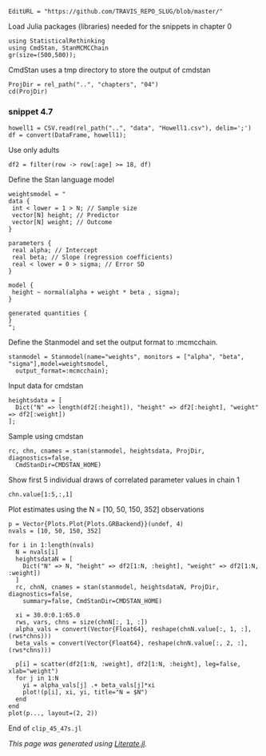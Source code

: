 ```@meta
EditURL = "https://github.com/TRAVIS_REPO_SLUG/blob/master/"
```

Load Julia packages (libraries) needed  for the snippets in chapter 0

```@example clip_45_47s
using StatisticalRethinking
using CmdStan, StanMCMCChain
gr(size=(500,500));
```

CmdStan uses a tmp directory to store the output of cmdstan

```@example clip_45_47s
ProjDir = rel_path("..", "chapters", "04")
cd(ProjDir)
```

### snippet 4.7

```@example clip_45_47s
howell1 = CSV.read(rel_path("..", "data", "Howell1.csv"), delim=';')
df = convert(DataFrame, howell1);
```

Use only adults

```@example clip_45_47s
df2 = filter(row -> row[:age] >= 18, df)
```

Define the Stan language model

```@example clip_45_47s
weightsmodel = "
data {
 int < lower = 1 > N; // Sample size
 vector[N] height; // Predictor
 vector[N] weight; // Outcome
}

parameters {
 real alpha; // Intercept
 real beta; // Slope (regression coefficients)
 real < lower = 0 > sigma; // Error SD
}

model {
 height ~ normal(alpha + weight * beta , sigma);
}

generated quantities {
}
";
```

Define the Stanmodel and set the output format to :mcmcchain.

```@example clip_45_47s; continued = true
stanmodel = Stanmodel(name="weights", monitors = ["alpha", "beta", "sigma"],model=weightsmodel,
  output_format=:mcmcchain);
```

Input data for cmdstan

```@example clip_45_47s
heightsdata = [
  Dict("N" => length(df2[:height]), "height" => df2[:height], "weight" => df2[:weight])
];
```

Sample using cmdstan

```@example clip_45_47s; continued = true
rc, chn, cnames = stan(stanmodel, heightsdata, ProjDir, diagnostics=false,
  CmdStanDir=CMDSTAN_HOME)
```

Show first 5 individual draws of correlated parameter values in chain 1

```@example clip_45_47s
chn.value[1:5,:,1]
```

Plot estimates using the N = [10, 50, 150, 352] observations

```@example clip_45_47s
p = Vector{Plots.Plot{Plots.GRBackend}}(undef, 4)
nvals = [10, 50, 150, 352]

for i in 1:length(nvals)
  N = nvals[i]
  heightsdataN = [
    Dict("N" => N, "height" => df2[1:N, :height], "weight" => df2[1:N, :weight])
  ]
  rc, chnN, cnames = stan(stanmodel, heightsdataN, ProjDir, diagnostics=false,
    summary=false, CmdStanDir=CMDSTAN_HOME)

  xi = 30.0:0.1:65.0
  rws, vars, chns = size(chnN[:, 1, :])
  alpha_vals = convert(Vector{Float64}, reshape(chnN.value[:, 1, :], (rws*chns)))
  beta_vals = convert(Vector{Float64}, reshape(chnN.value[:, 2, :], (rws*chns)))

  p[i] = scatter(df2[1:N, :weight], df2[1:N, :height], leg=false, xlab="weight")
  for j in 1:N
    yi = alpha_vals[j] .+ beta_vals[j]*xi
    plot!(p[i], xi, yi, title="N = $N")
  end
end
plot(p..., layout=(2, 2))
```

End of `clip_45_47s.jl`

*This page was generated using [Literate.jl](https://github.com/fredrikekre/Literate.jl).*

